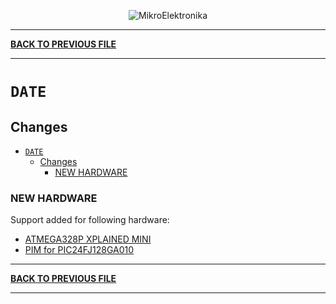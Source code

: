 <p align="center">
  <img src="http://www.mikroe.com/img/designs/beta/logo_small.png?raw=true" alt="MikroElektronika"/>
</p>

---

**[BACK TO PREVIOUS FILE](../changelog.md)**

---

# `DATE`

## Changes

- [`DATE`](#date)
  - [Changes](#changes)
    - [NEW HARDWARE](#new-hardware)

### NEW HARDWARE

Support added for following hardware:

+ [ATMEGA328P XPLAINED MINI](https://mplab-discover.microchip.com/v2/item/com.microchip.portal.evalboard/com.microchip.subcategories.tools.debugging-icd/mcu08.atmega328p-xmini/1.0.0?view=about)
+ [PIM for PIC24FJ128GA010](https://www.microchip.com/en-us/development-tool/ma240011)

---

**[BACK TO PREVIOUS FILE](../changelog.md)**

---
